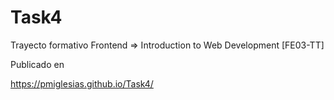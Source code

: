 # Task4
Trayecto formativo Frontend => Introduction to Web Development [FE03-TT]

Publicado en

https://pmiglesias.github.io/Task4/
